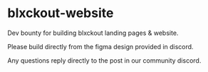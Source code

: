 # blxckout-website
Dev bounty for building blxckout landing pages &amp; website. 

Please build directly from the figma design provided in discord. 

Any questions reply directly to the post in our community discord.

